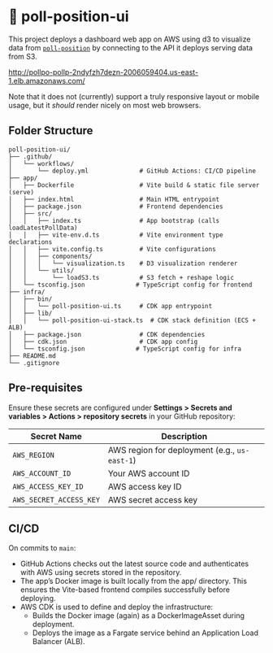 # 🏈 poll-position-ui

This project deploys a dashboard web app on AWS using d3 to visualize data from [`poll-position`](`https://www.github.com/reedmarkham/poll-position) by connecting to the API it deploys serving data from S3.

http://pollpo-pollp-2ndyfzh7dezn-2006059404.us-east-1.elb.amazonaws.com/

Note that it does not (currently) support a truly responsive layout or mobile usage, but it *should* render nicely on most web browsers.

## Folder Structure

```
poll-position-ui/
├── .github/
│   └── workflows/
│       └── deploy.yml              # GitHub Actions: CI/CD pipeline
├── app/
│   ├── Dockerfile                  # Vite build & static file server (serve)
│   ├── index.html                  # Main HTML entrypoint
│   ├── package.json                # Frontend dependencies
│   ├── src/
│   │   ├── index.ts                # App bootstrap (calls loadLatestPollData)
│   │   ├── vite-env.d.ts           # Vite environment type declarations
│   │   ├── vite.config.ts          # Vite configurations
│   │   ├── components/
│   │   │   └── visualization.ts    # D3 visualization renderer
│   │   └── utils/
│   │       └── loadS3.ts           # S3 fetch + reshape logic
│   └── tsconfig.json              # TypeScript config for frontend
├── infra/
│   ├── bin/
│   │   └── poll-position-ui.ts     # CDK app entrypoint
│   ├── lib/
│   │   └── poll-position-ui-stack.ts  # CDK stack definition (ECS + ALB)
│   ├── package.json                # CDK dependencies
│   ├── cdk.json                    # CDK app config
│   └── tsconfig.json              # TypeScript config for infra
├── README.md
└── .gitignore

```

## Pre-requisites

Ensure these secrets are configured under **Settings > Secrets and variables > Actions > repository secrets** in your GitHub repository:

| Secret Name           | Description                                       |
|-----------------------|---------------------------------------------------|
| `AWS_REGION`          | AWS region for deployment (e.g., `us-east-1`)     |
| `AWS_ACCOUNT_ID`      | Your AWS account ID                               |
| `AWS_ACCESS_KEY_ID`   | AWS access key ID                                 |
| `AWS_SECRET_ACCESS_KEY` | AWS secret access key                           |

## CI/CD

On commits to `main`:
* GitHub Actions checks out the latest source code and authenticates with AWS using secrets stored in the repository.
* The app’s Docker image is built locally from the app/ directory. This ensures the Vite-based frontend compiles successfully before deploying.
* AWS CDK is used to define and deploy the infrastructure:
    * Builds the Docker image (again) as a DockerImageAsset during deployment.
    * Deploys the image as a Fargate service behind an Application Load Balancer (ALB).